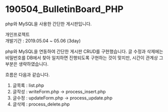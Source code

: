 # 190504_BulletinBoard_PHP
php와 MySQL을 사용한 간단한 게시판입니다.

개인프로젝트<br>
개발기간 : 2019.05.04 ~ 05.06 (3day)<br>

php와 MySQL을 연동하여 간단한 게시판 CRUD를 구현했습니다.
글 수정과 삭제에는 비밀번호를 DB에서 찾아 일치하면 진행되도록 구현하는 것이 맞지만, 
시간이 관계상 그 부분은 생략하였습니다.

흐름은 다음과 같습니다.

1. 글목록 : list.php
2. 글작성 : writeForm.php -> process_insert.php
3. 글수정 : updateForm.php -> process_update.php
4. 글삭제 : process_delete.php
